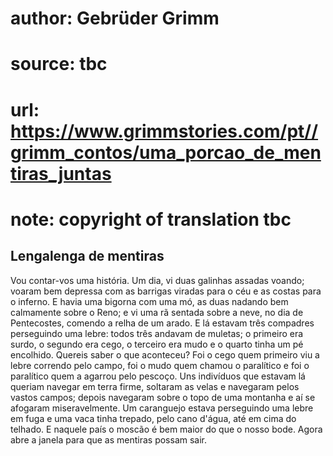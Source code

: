# author: Gebrüder Grimm
# source: tbc
# url: https://www.grimmstories.com/pt//grimm_contos/uma_porcao_de_mentiras_juntas
# note: copyright of translation tbc

## Lengalenga de mentiras 

Vou contar-vos uma história. Um dia, vi duas galinhas assadas voando;
voaram bem depressa com as barrigas viradas para o céu e as costas para
o inferno. E havia uma bigorna com uma mó, as duas nadando bem
calmamente sobre o Reno; e vi uma rã sentada sobre a neve, no dia de
Pentecostes, comendo a relha de um arado.
E lá estavam três compadres perseguindo uma lebre: todos três andavam de
muletas; o primeiro era surdo, o segundo era cego, o terceiro era mudo e
o quarto tinha um pé encolhido. Quereis saber o que aconteceu? Foi o
cego quem primeiro viu a lebre correndo pelo campo, foi o mudo quem
chamou o paralítico e foi o paralítico quem a agarrou pelo pescoço.
Uns indivíduos que estavam lá queriam navegar em terra firme, soltaram
as velas e navegaram pelos vastos campos; depois navegaram sobre o topo
de uma montanha e aí se afogaram miseravelmente.
Um caranguejo estava perseguindo uma lebre em fuga e uma vaca tinha
trepado, pelo cano d'água, até em cima do telhado. E naquele país o
moscão é bem maior do que o nosso bode.
Agora abre a janela para que as mentiras possam sair.
